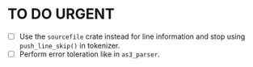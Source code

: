 # TO DO URGENT

- [ ] Use the `sourcefile` crate instead for line information and stop using `push_line_skip()` in tokenizer.
- [ ] Perform error toleration like in `as3_parser`.
